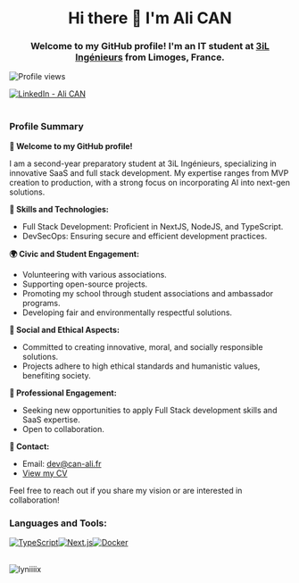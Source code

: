 <h1 align="center">Hi there 👋 I'm Ali CAN</h1>
<h3 align="center">Welcome to my GitHub profile! I'm an IT student at <a href="https://3il-ingenieurs.fr">3iL Ingénieurs</a> from Limoges, France.</h3>

<p align="left"> <img src="https://komarev.com/ghpvc/?username=lyniiiix&label=Profile%20views&color=0e75b6&style=flat" alt="Profile views" /> </p>


<div style="display: flex;">
  <a href="https://www.linkedin.com/in/can-ali/" target="blank"><img src="https://img.shields.io/badge/LinkedIn-0077B5?style=for-the-badge&logo=linkedin&logoColor=white" alt="LinkedIn - Ali CAN" /></a>
</div>

<br>


### Profile Summary

**👋 Welcome to my GitHub profile!**

I am a second-year preparatory student at 3iL Ingénieurs, specializing in innovative SaaS and full stack development. My expertise ranges from MVP creation to production, with a strong focus on incorporating AI into next-gen solutions. 

**🚀 Skills and Technologies:**
- Full Stack Development: Proficient in NextJS, NodeJS, and TypeScript.
- DevSecOps: Ensuring secure and efficient development practices.

**🌍 Civic and Student Engagement:**
- Volunteering with various associations.
- Supporting open-source projects.
- Promoting my school through student associations and ambassador programs.
- Developing fair and environmentally respectful solutions.

**💼 Social and Ethical Aspects:**
- Committed to creating innovative, moral, and socially responsible solutions.
- Projects adhere to high ethical standards and humanistic values, benefiting society.

**🤝 Professional Engagement:**
- Seeking new opportunities to apply Full Stack development skills and SaaS expertise.
- Open to collaboration.

**📧 Contact:**
- Email: dev@can-ali.fr
- [View my CV](https://can-ali.fr/cv/)

Feel free to reach out if you share my vision or are interested in collaboration!

<h3 align="left">Languages and Tools:</h3>
<div style="display: flex; flex-wrap: wrap;">
  <a href="/" target="blank"><img src="https://img.shields.io/badge/TypeScript-007ACC?style=for-the-badge&logo=typescript&logoColor=white" alt="TypeScript" /></a>
  <a href="/" target="blank"><img src="https://img.shields.io/badge/next.js-000000?style=for-the-badge&logo=nextdotjs&logoColor=white" alt="Next.js" /></a>
  <a href="/" target="blank"><img src="https://img.shields.io/badge/Docker-2496ED?style=for-the-badge&logo=docker&logoColor=white" alt="Docker" /></a>
</div>

<br>

<p><img align="center" src="https://github-readme-stats.vercel.app/api/top-langs?username=lyniiiix&show_icons=true&locale=en&layout=compact" alt="lyniiiix" /></p>
